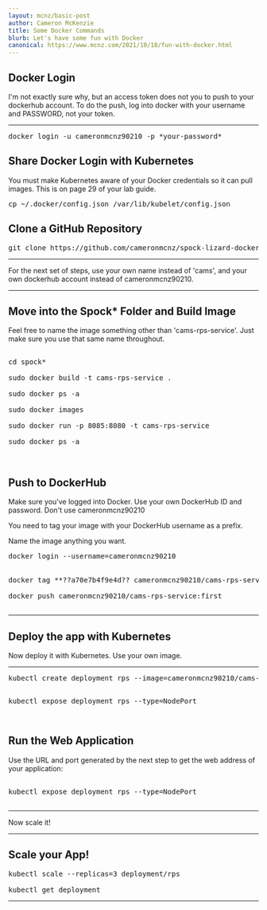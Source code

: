```yaml
---
layout: mcnz/basic-post
author: Cameron McKenzie
title: Some Docker Commands
blurb: Let's have some fun with Docker
canonical: https://www.mcnz.com/2021/10/18/fun-with-docker.html
---
```


## Docker Login

I'm not exactly sure why, but an access token does not you to push to your dockerhub account. To do the push, log into docker with your username and PASSWORD, not your token.
<hr/>
<pre>
docker login -u cameronmcnz90210 -p *your-password*
</pre>

## Share Docker Login with Kubernetes

You must make Kubernetes aware of your Docker credentials so it can pull images. This is on page 29 of your lab guide.

<pre>
cp ~/.docker/config.json /var/lib/kubelet/config.json
</pre>

## Clone a GitHub Repository

<pre>
git clone https://github.com/cameronmcnz/spock-lizard-docker.git
</pre>
<hr/>
For the next set of steps, use your own name instead of 'cams', and your own dockerhub account instead of cameronmcnz90210.
<hr/>

## Move into the Spock* Folder and Build Image

Feel free to name the image something other than 'cams-rps-service'. Just make sure you use that same name throughout.

<pre>

cd spock*

sudo docker build -t cams-rps-service .

sudo docker ps -a

sudo docker images

sudo docker run -p 8085:8080 -t cams-rps-service

sudo docker ps -a


</pre>

## Push to DockerHub

Make sure you've logged into Docker. Use your own DockerHub ID and password. Don't use cameronmcnz90210

You need to tag your image with your DockerHub username as a prefix.

Name the image anything you want.

<pre>
docker login --username=cameronmcnz90210
<provide actual password, not the token>

docker tag **??a70e7b4f9e4d?? cameronmcnz90210/cams-rps-service:first

docker push cameronmcnz90210/cams-rps-service:first

</pre>
<hr/>

## Deploy the app with Kubernetes

Now deploy it with Kubernetes. Use your own image.
<hr/>
<pre>
kubectl create deployment rps --image=cameronmcnz90210/cams-rps-service:first --port=8080 

kubectl expose deployment rps --type=NodePort

</pre>

## Run the Web Application

Use the URL and port generated by the next step to get the web address of your application:
<pre>

kubectl expose deployment rps --type=NodePort

</pre>
<hr/>
Now scale it!
<hr/>

## Scale your App!
<pre>
kubectl scale --replicas=3 deployment/rps

kubectl get deployment
</pre>
<hr/>



